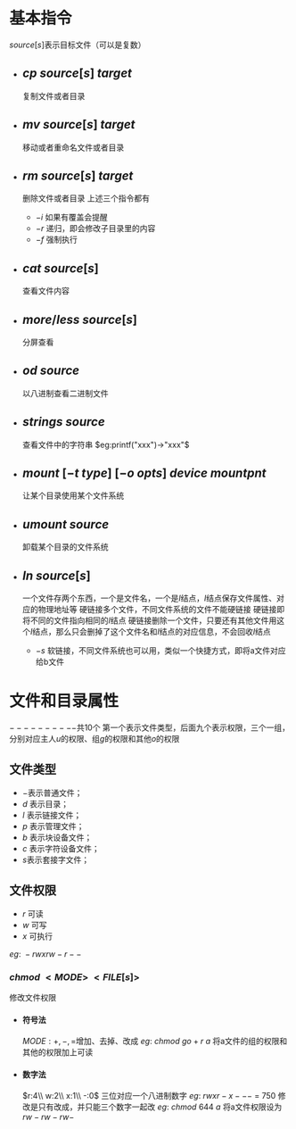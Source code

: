 # 基本指令
$source[s]$表示目标文件（可以是复数）
* ## $cp\ source[s]\ target$
    复制文件或者目录

* ## $mv\ source[s]\ target$
    移动或者重命名文件或者目录

* ## $rm\ source[s]\ target$
    删除文件或者目录
    上述三个指令都有
    * $-i$ 如果有覆盖会提醒
    * $-r$ 递归，即会修改子目录里的内容
    * $-f$ 强制执行

* ## $cat\ source[s]$
    查看文件内容

* ## $more/ less\ source[s]$
    分屏查看

* ## $od\ source$
    以八进制查看二进制文件

* ## $strings\ source$
    查看文件中的字符串
    $eg:printf("xxx")->"xxx"$

* ## $mount\ [-t\ type]\ [-o\ opts]\ device\ mountpnt$
    让某个目录使用某个文件系统

* ## $umount\ source$
    卸载某个目录的文件系统

* ## $ln\ source[s]$
    一个文件存两个东西，一个是文件名，一个是$I$结点，$I$结点保存文件属性、对应的物理地址等
    硬链接多个文件，不同文件系统的文件不能硬链接
    硬链接即将不同的文件指向相同的$I$结点
    硬链接删除一个文件，只要还有其他文件用这个$I$结点，那么只会删掉了这个文件名和$I$结点的对应信息，不会回收$I$结点
  * $-s$ 软链接，不同文件系统也可以用，类似一个快捷方式，即将a文件对应给b文件

# 文件和目录属性
$----------$共10个
第一个表示文件类型，后面九个表示权限，三个一组，分别对应主人$u$的权限、组$g$的权限和其他$o$的权限
## 文件类型
* $-$表示普通文件；
* $d$ 表示目录；
* $l$ 表示链接文件；
* $p$ 表示管理文件；
* $b$ 表示块设备文件；
* $c$ 表示字符设备文件；
* $s$表示套接字文件；

## 文件权限
* $r$ 可读
* $w$ 可写
* $x$ 可执行

$eg:\ -rwxrw-r--$

### $chmod\ <MODE>\ <FILE[s]>$
修改文件权限

* #### 符号法
    $MODE:+,-,=$增加、去掉、改成
    $eg:\ chmod\ go+r\ a$
将a文件的组的权限和其他的权限加上可读

* #### 数字法
    $r:4\\ w:2\\ x:1\\ -:0$
三位对应一个八进制数字
$eg:\ rwxr-x---\ =\ 750$
修改是只有改成，并只能三个数字一起改
$eg:\ chmod\ 644\ a$
将a文件权限设为$rw-rw-rw-$
